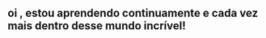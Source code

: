 ## oi , estou aprendendo continuamente e cada vez mais dentro desse mundo incrível!

<!--
**FiipIAdev/FiipIAdev** is a ✨ _special_ ✨ repository because its `README.md` (this file) appears on your GitHub profile.

Here are some ideas to get you started:
🦁🫡
- 🔭 I’m currently working on ...
- 🌱 I’m currently learning ...
- 👯 I’m looking to collaborate on ...
- 🤔 I’m looking for help with ...
- 💬 Ask me about ...
- 📫 How to reach me: ...
- 😄 Pronouns: ...
- ⚡ Fun fact: ...
-->
